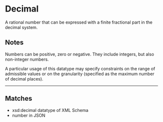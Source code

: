 # Decimal

A rational number that can be expressed with a finite fractional part in the decimal system.

## Notes

Numbers can be positive, zero or negative. They include integers, but also non-integer numbers.

A particular usage of this datatype may specify constraints on the range of admissible values or on the granularity (specified as the maximum number of decimal places).

---
## Matches
- xsd:decimal datatype of XML Schema
- number in JSON
